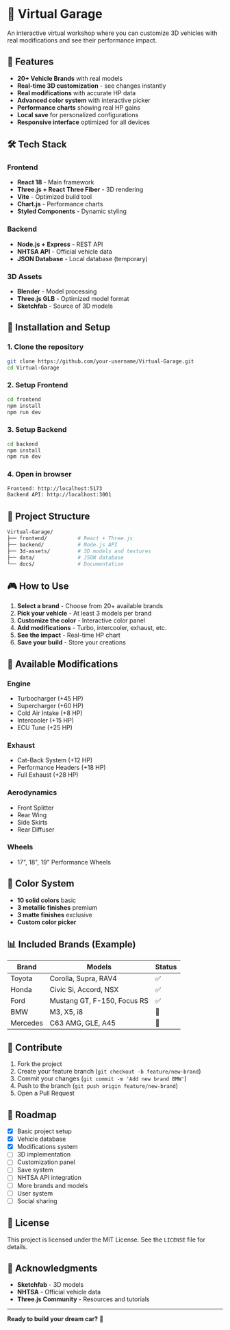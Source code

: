# 🚗 Virtual Garage

An interactive virtual workshop where you can customize 3D vehicles with real modifications and see their performance impact.

## 🌟 Features

- **20+ Vehicle Brands** with real models
- **Real-time 3D customization** - see changes instantly
- **Real modifications** with accurate HP data
- **Advanced color system** with interactive picker
- **Performance charts** showing real HP gains
- **Local save** for personalized configurations
- **Responsive interface** optimized for all devices

## 🛠️ Tech Stack

### Frontend

- **React 18** - Main framework
- **Three.js + React Three Fiber** - 3D rendering
- **Vite** - Optimized build tool
- **Chart.js** - Performance charts
- **Styled Components** - Dynamic styling

### Backend

- **Node.js + Express** - REST API
- **NHTSA API** - Official vehicle data
- **JSON Database** - Local database (temporary)

### 3D Assets

- **Blender** - Model processing
- **Three.js GLB** - Optimized model format
- **Sketchfab** - Source of 3D models

## 🚀 Installation and Setup

### 1. Clone the repository

```bash
git clone https://github.com/your-username/Virtual-Garage.git
cd Virtual-Garage
```

### 2. Setup Frontend

```bash
cd frontend
npm install
npm run dev
```

### 3. Setup Backend

```bash
cd backend
npm install
npm run dev
```

### 4. Open in browser

```bash
Frontend: http://localhost:5173
Backend API: http://localhost:3001
```

## 📁 Project Structure

```bash
Virtual-Garage/
├── frontend/          # React + Three.js
├── backend/           # Node.js API
├── 3d-assets/         # 3D models and textures
├── data/              # JSON database
└── docs/              # Documentation
```

## 🎮 How to Use

1. **Select a brand** - Choose from 20+ available brands
2. **Pick your vehicle** - At least 3 models per brand
3. **Customize the color** - Interactive color panel
4. **Add modifications** - Turbo, intercooler, exhaust, etc.
5. **See the impact** - Real-time HP chart
6. **Save your build** - Store your creations

## 🔧 Available Modifications

### Engine

- Turbocharger (+45 HP)
- Supercharger (+60 HP)
- Cold Air Intake (+8 HP)
- Intercooler (+15 HP)
- ECU Tune (+25 HP)

### Exhaust

- Cat-Back System (+12 HP)
- Performance Headers (+18 HP)
- Full Exhaust (+28 HP)

### Aerodynamics

- Front Splitter
- Rear Wing
- Side Skirts
- Rear Diffuser

### Wheels

- 17", 18", 19" Performance Wheels

## 🎨 Color System

- **10 solid colors** basic
- **3 metallic finishes** premium
- **3 matte finishes** exclusive
- **Custom color picker**

## 📊 Included Brands (Example)

| Brand    | Models                | Status |
|----------|-----------------------|--------|
| Toyota   | Corolla, Supra, RAV4 | ✅      |
| Honda    | Civic Si, Accord, NSX | ✅      |
| Ford     | Mustang GT, F-150, Focus RS | ✅ |
| BMW      | M3, X5, i8            | 🚧     |
| Mercedes | C63 AMG, GLE, A45     | 🚧     |

## 🤝 Contribute

1. Fork the project
2. Create your feature branch (`git checkout -b feature/new-brand`)
3. Commit your changes (`git commit -m 'Add new brand BMW'`)
4. Push to the branch (`git push origin feature/new-brand`)
5. Open a Pull Request

## 📝 Roadmap

- [x] Basic project setup
- [x] Vehicle database
- [x] Modifications system
- [ ] 3D implementation
- [ ] Customization panel
- [ ] Save system
- [ ] NHTSA API integration
- [ ] More brands and models
- [ ] User system
- [ ] Social sharing

## 📄 License

This project is licensed under the MIT License. See the `LICENSE` file for details.

## 🙏 Acknowledgments

- **Sketchfab** - 3D models
- **NHTSA** - Official vehicle data
- **Three.js Community** - Resources and tutorials

---

**Ready to build your dream car?** 🏁
